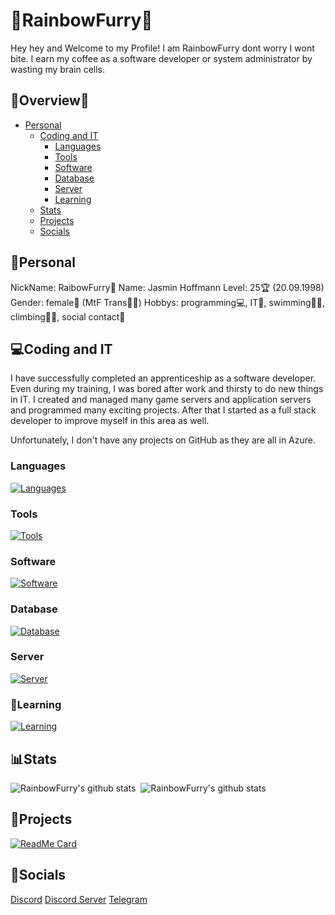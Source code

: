 # 🌈RainbowFurry🐺

Hey hey and Welcome to my Profile!
I am RainbowFurry dont worry I wont bite.
I earn my coffee as a software developer or system administrator by wasting my brain cells.

## 🔭Overview🔬
- [Personal](#personal)
  - [Coding and IT](#coding-and-it)
    * [Languages](#languages)
    * [Tools](#tools)
    * [Software](#software)
    * [Database](#database)
    * [Server](#server)
    * [Learning](#learning)
  - [Stats](#stats)
  - [Projects](#projects)
  - [Socials](#socials)


## 👧Personal

NickName: RaibowFurry🌈
Name: Jasmin Hoffmann
Level: 25🏆 (20.09.1998)
Gender: female🎀 (MtF Trans🏳‍🌈)
Hobbys: programming💻, IT💾, swimming🏊‍♀️, climbing🧗‍♀️, social contact👬 


## 💻Coding and IT

I have successfully completed an apprenticeship as a software developer. Even during my training, I was bored after work and thirsty to do new things in IT. I created and managed many game servers and application servers and programmed many exciting projects.
After that I started as a full stack developer to improve myself in this area as well. 

Unfortunately, I don't have any projects on GitHub as they are all in Azure.


### Languages

<!--
![JavaScript](https://img.shields.io/badge/-JavaScript-05122A?style=flat&logo=javascript)&nbsp;
![Java](https://img.shields.io/badge/-Java-05122A?style=flat&logo=java)&nbsp;
-->

[![Languages](https://skillicons.dev/icons?i=cs,dotnet,java,html,css,js,ts,angular,bootstrap)](https://skillicons.dev)&nbsp;

### Tools
  
[![Tools](https://skillicons.dev/icons?i=azure,git,github,jenkins,nodejs,npm,stackoverflow,codepen)](https://skillicons.dev)&nbsp;

### Software

[![Software](https://skillicons.dev/icons?i=idea,visualstudio,vscode,eclipse)](https://skillicons.dev)&nbsp;

### Database

[![Database](https://skillicons.dev/icons?i=mysql,mongodb)](https://skillicons.dev)&nbsp;

### Server

[![Server](https://skillicons.dev/icons?i=windows,linux)](https://skillicons.dev)&nbsp;

### 📖Learning

[![Learning](https://skillicons.dev/icons?i=godot,unreal)](https://skillicons.dev)&nbsp;


## 📊Stats

![RainbowFurry's github stats](https://github-readme-stats.vercel.app/api?username=RainbowFurry&show_icons=true&count_private=true&bg_color=00000000&text_color=eb34e1&theme=dracula)&nbsp;
![RainbowFurry's github stats](https://github-readme-stats.vercel.app/api/top-langs/?username=RainbowFurry&theme=dracula&layout=compact&show_icons=true&count_private=true&bg_color=00000000&text_color=eb34e1)&nbsp;

## 📁Projects

[![ReadMe Card](https://github-readme-stats.vercel.app/api/pin/?username=RainbowFurry&repo=RainbowFurry&theme=dark)](https://github.com/RainbowFurry/RainbowFurry)&nbsp;


## 🔔Socials

[Discord][social-discord]
[Discord Server][discord-invite]
[Telegram][social-telegram]
<!---
[TikTok]
[Instagram]
[Facebook]
[Snapchat]
[YouTube]
--->


[discord-invite]: https://discord.gg/Ff9MU8QGrY
[social-discord]: https://discord.gg/39brtBXq
[social-telegram]: https://t.me/RainbowFurry
